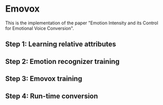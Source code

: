 # Emovox
This is the implementation of the paper "Emotion Intensity and its Control for Emotional Voice Conversion".

## Step 1: Learning relative attributes

## Step 2: Emotion recognizer training

## Step 3: Emovox training

## Step 4: Run-time conversion
